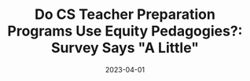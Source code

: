 ---
title: 'Do CS Teacher Preparation Programs Use Equity Pedagogies?: Survey Says "A Little"'
collection: publications
permalink: /publication/inpress
date: 2023-04-01
venue: "AERA"
paperurl: 
citation: '<b><u>Hu, A. D.</u></b>, Heath, M. K., Yadav, A. (<i>in press</i>). Do CS Teacher Preparation Programs Use Equity Pedagogies?: Survey Says "A Little". Annual Meeting of the AERA, Chicago, IL, USA'
excerpt: ""
---
